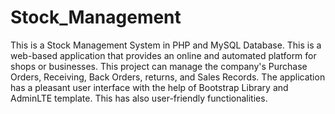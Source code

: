 # Stock_Management
This is a Stock Management System in PHP and MySQL Database. This is a web-based application that provides an online and automated platform for shops or businesses. 
This project can manage the company's Purchase Orders, Receiving, Back Orders, returns, and Sales Records. 
The application has a pleasant user interface with the help of Bootstrap Library and AdminLTE template. 
This has also user-friendly functionalities.
